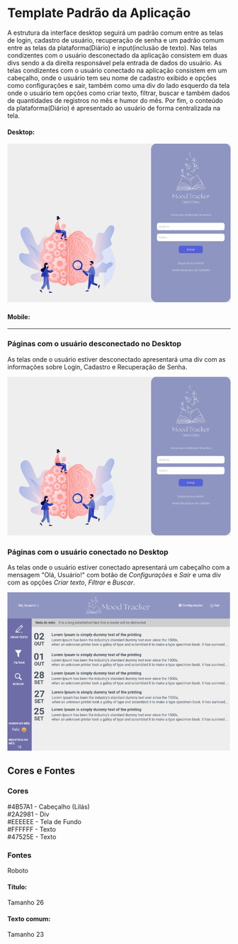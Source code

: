 # Template Padrão da Aplicação

A estrutura da interface desktop seguirá um padrão comum entre as telas de login, cadastro de usuário, recuperação de senha e um padrão comum entre as telas da plataforma(Diário) e input(inclusão de texto). Nas telas condizentes com o usuário desconectado da aplicação consistem em duas divs sendo a da direita responsável pela entrada de dados do usuário. As telas condizentes com o usuário conectado na aplicação consistem em um cabeçalho, onde o usuário tem seu nome de cadastro exibido e opções como configurações e sair, também como uma div do lado esquerdo da tela onde o usuário tem opções como criar texto, filtrar, buscar e também dados de quantidades de registros no mês e humor do mês. Por fim, o conteúdo da plataforma(Diário) é apresentado ao usuário de forma centralizada na tela.

#### Desktop: 

![Template Padrão](img/telalogin.png)

#### Mobile:

**************

### Páginas com o usuário desconectado no Desktop

As telas onde o usuário estiver desconectado apresentará uma div com as informações sobre Login, Cadastro e Recuperação de Senha.

![Template Padrão](img/telalogin.png)

### Páginas com o usuário conectado no Desktop 

As telas onde o usuário estiver conectado apresentará um cabeçalho com a mensagem "Olá, Usuário!" com botão de *Configurações* e *Sair* e uma div com as opções *Criar texto*, *Filtrar* e *Buscar*. 

![Template Padrão](img/teladiario.png)

## Cores e Fontes  

### Cores  

#4B57A1 - Cabeçalho (Lilás)  
#2A2981 - Div  
#EEEEEE - Tela de Fundo  
#FFFFFF - Texto  
#47525E - Texto  

### Fontes  

Roboto

#### Título:  

Tamanho 26  

#### Texto comum:  

Tamanho 23 
